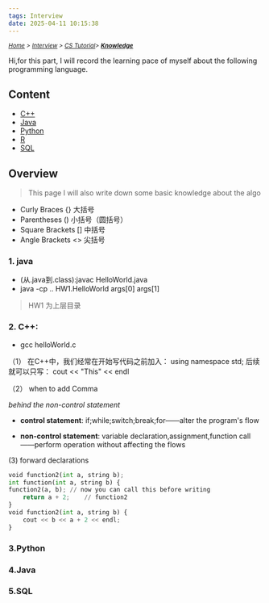 ```yaml
---
tags: Interview
date: 2025-04-11 10:15:38
---
```


*<small>[Home](/About/index.html) > [Interview](/tags/Interview/index.html) > [CS Tutorial](/2025/04/11/Interview/CS-Tutorial/CS-Tutorial/index.html)> **[Knowledge](/2025/04/11/Interview/CS-Tutorial/Knowledge/Overview/index.html) </small>***

Hi,for this part, I will record the learning pace of myself about the following programming language.

## Content

- [C++](/2025/04/11/Interview/CS-Tutorial/Knowledge/C++/C++/index.html)
- [Java](/2025/04/11/Interview/CS-Tutorial/Knowledge/Java/Java/index.html)
- [Python](/2025/04/11/Interview/CS-Tutorial/Knowledge/Python/Python/index.html)
- [R](/2025/04/11/Interview/CS-Tutorial/Knowledge/R/R/index.html)
- [SQL](/2025/04/11/Interview/CS-Tutorial/Knowledge/SQL/SQL/index.html)


## Overview

> This page I will also write down some basic knowledge about the algo

- Curly Braces	{}	大括号
- Parentheses	()	小括号（圆括号）
- Square Brackets	[]	中括号
- Angle Brackets  <> 尖括号



### 1. java

- (从.java到.class):javac HelloWorld.java
- java -cp .. HW1.HelloWorld args[0] args[1] 
> HW1 为上层目录

### 2. C++:  
- gcc helloWorld.c


（1） 在C++中，我们经常在开始写代码之前加入：
using namespace std;
后续就可以只写：
cout << "This" << endl

（2） when to add Comma

*behind the non-control statement*

- **control statement**: if;while;switch;break;for——alter the program's flow

- **non-control statement**: variable declaration,assignment,function call——perform operation without affecting the flows

(3) forward declarations

```Python
void function2(int a, string b);
int function(int a, string b) {
function2(a, b); // now you can call this before writing
	return a + 2;    // function2
}
void function2(int a, string b) {
	cout << b << a + 2 << endl;
}
```




### 3.Python


### 4.Java



### 5.SQL